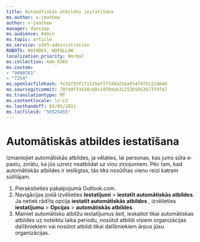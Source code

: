 ```yaml
---
title: Automātiskās atbildes iestatīšana
ms.author: v-jmathew
author: v-jmathew
manager: dansimp
ms.audience: Admin
ms.topic: article
ms.service: o365-administration
ROBOTS: NOINDEX, NOFOLLOW
localization_priority: Normal
ms.collection: Adm_O365
ms.custom:
- "9000761"
- "7254"
ms.openlocfilehash: fe32f93f17151be777749a256a934f475c224048
ms.sourcegitcommit: 78fe9f33438cb0c19f0dab31253b5853b73f4f47
ms.translationtype: MT
ms.contentlocale: lv-LV
ms.lasthandoff: 03/05/2021
ms.locfileid: "50525455"
---
```

# <a name="set-up-an-automatic-reply"></a>Automātiskās atbildes iestatīšana

Izmantojiet automātiskās atbildes, ja vēlaties, lai personas, kas jums sūta e-pastu, zinātu, ka jūs uzreiz neatbildat uz viņu ziņojumiem. Pēc tam, kad automātiskās atbildes ir ieslēgtas, tās tiks nosūtītas vienu reizi katram sūtītājam.

1. Pierakstieties pakalpojumā Outlook.com.
2. Navigācijas joslā izvēlieties **Iestatījumi**  >  **iestatīt automātiskās atbildes**. Ja netiek rādīta opcija **iestatīt automātiskās atbildes** , izvēlieties **iestatījumu**  >  **Opcijas**  >  **automātiskās atbildes**.
3. Mainiet automātisko atbilžu iestatījumus šeit, ieskaitot tikai automātiskas atbildes uz noteiktu laika periodu, nosūtot atbildi visiem organizācijas dalībniekiem vai nosūtot atbildi tikai dalībniekiem ārpus jūsu organizācijas.
